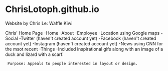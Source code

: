 # ChrisLotoph.github.io
Website by Chris Le: Waffle Kiwi

Chris' Home Page
  -Home
  -About
    -Employee
     -Location using Google maps
    -Social
      -Twitter (haven't created account yet)
      -Facebook (haven't created account yet)
      -Instagram (haven't created account yet)
     -News using CNN for the msot recent
     -Things
      -Included inspirational gifs along with an image of a duck and lizard with a scarf.
     
     Purpose: Appeals to people interested in layout or design.
